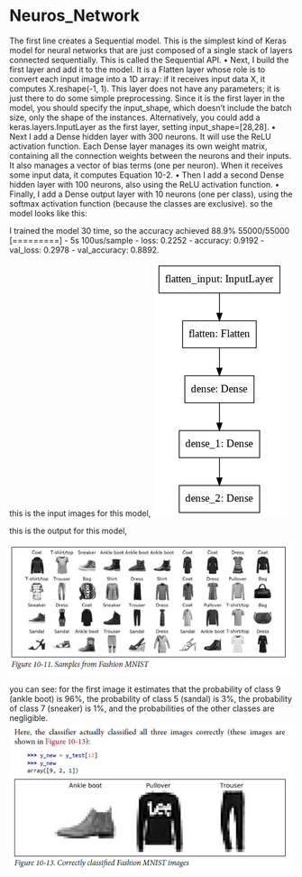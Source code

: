 # Neuros_Network
The first line creates a Sequential model. This is the simplest kind of Keras
model for neural networks that are just composed of a single stack of layers connected
sequentially. This is called the Sequential API.
• Next, I build the first layer and add it to the model. It is a Flatten layer whose
role is to convert each input image into a 1D array: if it receives input data X, it
computes X.reshape(-1, 1). This layer does not have any parameters; it is just
there to do some simple preprocessing. Since it is the first layer in the model, you
should specify the input_shape, which doesn’t include the batch size, only the
shape of the instances. Alternatively, you could add a keras.layers.InputLayer
as the first layer, setting input_shape=[28,28].
• Next I add a Dense hidden layer with 300 neurons. It will use the ReLU activation
function. Each Dense layer manages its own weight matrix, containing all the
connection weights between the neurons and their inputs. It also manages a vector
of bias terms (one per neuron). When it receives some input data, it computes
Equation 10-2.
• Then I add a second Dense hidden layer with 100 neurons, also using the ReLU
activation function.
• Finally, I add a Dense output layer with 10 neurons (one per class), using the
softmax activation function (because the classes are exclusive).
so the model looks like this:

I trained the model 30 time, so the accuracy achieved 88.9%
55000/55000 [=========] - 5s 100us/sample - loss: 0.2252 - accuracy: 0.9192 - val_loss: 0.2978 - val_accuracy: 0.8892.

this is the input images for this model, 
![model](https://github.com/LadyWinterD/Neuros_Network/blob/master/model.PNG?raw=true)


this is the output for this model,

![inputdata](https://github.com/LadyWinterD/Neuros_Network/blob/master/MNIST.PNG?raw=true)


you can see:
for the first image it estimates that the probability of
class 9 (ankle boot) is 96%, the probability of class 5 (sandal) is 3%, the probability of
class 7 (sneaker) is 1%, and the probabilities of the other classes are negligible.
![output](https://github.com/LadyWinterD/Neuros_Network/blob/master/OUTPUT.PNG?raw=true)


